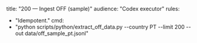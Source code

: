 title: "200 — Ingest OFF (sample)"
audience: "Codex executor"
rules:
  - "Idempotent."
cmd:
  - "python scripts/python/extract_off_data.py --country PT --limit 200 --out data/off_sample_pt.jsonl"
